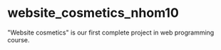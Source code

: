 # website_cosmetics_nhom10
"Website cosmetics" is our first complete project in web programming course.

